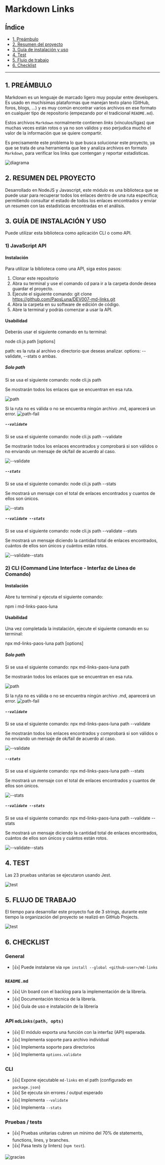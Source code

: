 # Markdown Links

## Índice

* [1. Preámbulo](#1-preámbulo)
* [2. Resumen del proyecto](#2-resumen-del-proyecto)
* [3. Guía de instalación y uso](#3-guía-de-instalación-y-uso)
* [4. Test](#4-test)
* [5. Flujo de trabajo](#5-flujo-de-trabajo)
* [6. Checklist](#6-checklist)

***

## 1. PREÁMBULO

Markdown es un lenguaje de marcado ligero muy popular entre developers. Es usado en muchísimas plataformas que manejan texto plano (GitHub, foros, blogs, ...) y es muy común
encontrar varios archivos en ese formato en cualquier tipo de repositorio (empezando por el tradicional `README.md`).

Estos archivos `Markdown` normalmente contienen _links_ (vínculos/ligas) que muchas veces están rotos o ya no son válidos y eso perjudica mucho el valor de 
la información que se quiere compartir.

Es precisamente este problema lo que busca solucionar este proyecto, ya que se trata de una herramienta que lee y analiza archivos en formato `Markdown`, para verificar los links que 
contengan y reportar estadísticas.

![diagrama](https://github.com/PaosLuna/DEV007-md-links/blob/7682740b4977280cb87fe9450d7c57e090e118c8/imagenes/MD%20LINKS4%20-%20PAOS.jpg)

## 2. RESUMEN DEL PROYECTO

Desarrollado en NodeJS y Javascript, este módulo es una biblioteca que se puede usar para recuperar todos los enlaces dentro de una ruta específica; permitiendo consultar el estado de todos 
los enlaces encontrados y enviar un resumen con las estadísticas encontradas en el análisis. 


## 3. GUÍA DE INSTALACIÓN Y USO

Puede utilizar esta biblioteca como aplicación CLI o como API.


### 1) JavaScript API


#### Instalación

Para utilizar la biblioteca como una API, siga estos pasos:

1. Clonar este repositorio
2. Abra su terminal y use el comando cd para ir a la carpeta donde desea guardar el proyecto.
3. Ejecute el siguiente comando: git clone https://github.com/PaosLuna/DEV007-md-links.git
4. Abra la carpeta en su software de edición de código.
5. Abre la terminal y podrás comenzar a usar la API.


#### Usabilidad

Deberás usar el siguiente comando en tu terminal: 

node cli.js path [options]

path: es la ruta al archivo o directorio que deseas analizar.
options: --validate, --stats o ambas.


##### Solo path 

Si se usa el siguiente comando: node cli.js path

Se mostrarán todos los enlaces que se encuentran en esa ruta.

![path](https://github.com/PaosLuna/DEV007-md-links/blob/7682740b4977280cb87fe9450d7c57e090e118c8/imagenes/path.jpeg)

Si la ruta no es válida o no se encuentra ningún archivo .md, aparecerá un error.
![path-fail](https://github.com/PaosLuna/DEV007-md-links/blob/7682740b4977280cb87fe9450d7c57e090e118c8/imagenes/path%20fail.jpeg)


##### `--validate`

Si se usa el siguiente comando: node cli.js path --validate

Se mostrarán todos los enlaces encontrados y comprobará si son válidos o no enviando un mensaje de ok/fail de acuerdo al caso.

![--validate](https://github.com/PaosLuna/DEV007-md-links/blob/7682740b4977280cb87fe9450d7c57e090e118c8/imagenes/--validate.jpeg)


##### `--stats`

Si se usa el siguiente comando: node cli.js path --stats

Se mostrará un mensaje con el total de enlaces encontrados y cuantos de ellos son únicos.

![--stats](https://github.com/PaosLuna/DEV007-md-links/blob/7682740b4977280cb87fe9450d7c57e090e118c8/imagenes/--stats.jpeg)


##### `--validate --stats` 

Si se usa el siguiente comando: node cli.js path --validate --stats

Se mostrará un mensaje diciendo la cantidad total de enlaces encontrados, cuántos de ellos son únicos y cuántos están rotos.

![--validate--stats](https://github.com/PaosLuna/DEV007-md-links/blob/7682740b4977280cb87fe9450d7c57e090e118c8/imagenes/--validate%20--stats.jpeg)


### 2) CLI (Command Line Interface - Interfaz de Línea de Comando)

#### Instalación

Abre tu terminal y ejecuta el siguiente comando:

npm i md-links-paos-luna


#### Usabilidad

Una vez completada la instalación, ejecute el siguiente comando en su terminal:

npx md-links-paos-luna path [options]


##### Solo path 

Si se usa el siguiente comando: npx md-links-paos-luna path

Se mostrarán todos los enlaces que se encuentran en esa ruta.

![path](https://github.com/PaosLuna/DEV007-md-links/blob/7682740b4977280cb87fe9450d7c57e090e118c8/imagenes/path.jpeg)

Si la ruta no es válida o no se encuentra ningún archivo .md, aparecerá un error.
![path-fail](https://github.com/PaosLuna/DEV007-md-links/blob/7682740b4977280cb87fe9450d7c57e090e118c8/imagenes/path%20fail.jpeg)


##### `--validate`

Si se usa el siguiente comando: npx md-links-paos-luna path --validate

Se mostrarán todos los enlaces encontrados y comprobará si son válidos o no enviando un mensaje de ok/fail de acuerdo al caso.

![--validate](https://github.com/PaosLuna/DEV007-md-links/blob/7682740b4977280cb87fe9450d7c57e090e118c8/imagenes/--validate.jpeg)


##### `--stats`

Si se usa el siguiente comando: npx md-links-paos-luna path --stats

Se mostrará un mensaje con el total de enlaces encontrados y cuantos de ellos son únicos.

![--stats](https://github.com/PaosLuna/DEV007-md-links/blob/7682740b4977280cb87fe9450d7c57e090e118c8/imagenes/--stats.jpeg)


##### `--validate --stats` 

Si se usa el siguiente comando: npx md-links-paos-luna path --validate --stats

Se mostrará un mensaje diciendo la cantidad total de enlaces encontrados, cuántos de ellos son únicos y cuántos están rotos.

![--validate--stats](https://github.com/PaosLuna/DEV007-md-links/blob/7682740b4977280cb87fe9450d7c57e090e118c8/imagenes/--validate%20--stats.jpeg)


## 4. TEST

Las 23 pruebas unitarias se ejecutaron usando Jest.

![test](https://github.com/PaosLuna/DEV007-md-links/blob/7682740b4977280cb87fe9450d7c57e090e118c8/imagenes/test.jpeg)


## 5. FLUJO DE TRABAJO

El tiempo para desarrollar este proyecto fue de 3 strings, durante este tiempo la organización del proyecto se realizó en GitHub Projects.

![test](https://github.com/PaosLuna/DEV007-md-links/blob/7682740b4977280cb87fe9450d7c57e090e118c8/imagenes/projects.jpeg)


## 6. CHECKLIST

### General

* [👍] Puede instalarse via `npm install --global <github-user>/md-links`

### `README.md`

* [👍] Un board con el backlog para la implementación de la librería.
* [👍] Documentación técnica de la librería.
* [👍] Guía de uso e instalación de la librería

### API `mdLinks(path, opts)`

* [👍] El módulo exporta una función con la interfaz (API) esperada.
* [👍] Implementa soporte para archivo individual
* [👍] Implementa soporte para directorios
* [👍] Implementa `options.validate`

### CLI

* [👍] Expone ejecutable `md-links` en el path (configurado en `package.json`)
* [👍] Se ejecuta sin errores / output esperado
* [👍] Implementa `--validate`
* [👍] Implementa `--stats`

### Pruebas / tests

* [👍] Pruebas unitarias cubren un mínimo del 70% de statements, functions,
  lines, y branches.
* [👍] Pasa tests (y linters) (`npm test`).

![gracias](https://github.com/PaosLuna/DEV007-md-links/blob/7682740b4977280cb87fe9450d7c57e090e118c8/imagenes/gracias.jpg)
